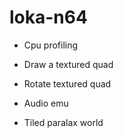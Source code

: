 # loka-n64

- Cpu profiling
- Draw a textured quad
- Rotate textured quad
- Audio emu

- Tiled paralax world
